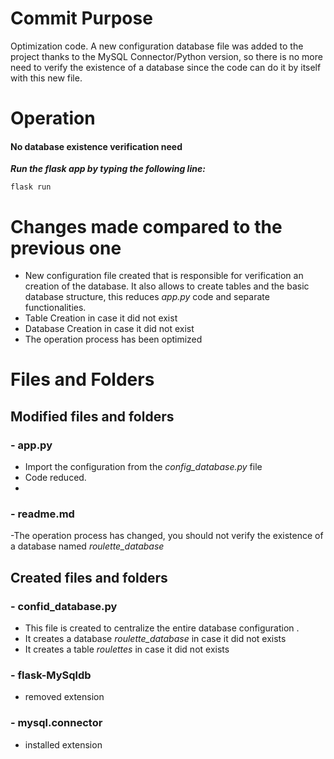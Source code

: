 # Commit Purpose
 Optimization code. A new configuration database file was added to the project thanks to the MySQL Connector/Python version, so there is no more need to verify the existence of a database since the code can do it by itself with this new file.

# Operation

#### **No database existence verification need**

***Run the flask app by typing the following line:***

    flask run


# Changes made compared to the previous one
- New configuration file created that is responsible for verification an creation of the database. It also allows to create tables and the basic database structure, this reduces *app.py* code and separate functionalities.
- Table Creation in case it did not exist
- Database Creation in case it did not exist
- The operation process has been optimized

# Files and Folders
## Modified files and folders
### - app.py
- Import the configuration from the *config_database.py* file
- Code reduced. 
- 
### - readme.md
-The operation process has changed, you should not verify the existence of a database named *roulette_database*

## Created files and folders
### - confid_database.py
- This file is created to centralize the entire database configuration .
- It creates a database *roulette_database* in case it did not exists
- It creates a table *roulettes* in case it did not exists

### - flask-MySqldb 
- removed extension
### - mysql.connector
- installed extension
